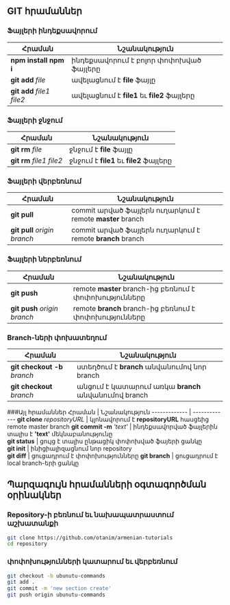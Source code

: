 ## GIT հրամաններ

### Ֆայլերի ինդեքսավորում
Հրաման  | Նշանակություն
------------- | -------------
| **npm install**  **npm i** | ինդեքսավորում է բոլոր փոփոխված ֆայլերը  |
| **git add** *file*  | ավելացնում է **file** ֆայլը  |
| **git add** *file1* *file2*  | ավելացնում է **file1** եւ **file2** ֆայլերը  |

### Ֆայլերի ջնջում
Հրաման  | Նշանակություն
------------- | -------------
**git rm** *file*  | ջնջում է **file** ֆայլը  
**git rm** *file1* *file2*  | ջնջում է **file1** եւ **file2** ֆայլերը

### Ֆայլերի վերբեռնում
Հրաման  | Նշանակություն
------------- | -------------
**git pull**  | commit արված ֆայլերն ուղարկում է remote **master** branch
**git pull** *origin* *branch*  | commit արված ֆայլերն ուղարկում է remote **branch** branch

### Ֆայլերի ներբեռնում
Հրաման  | Նշանակություն
------------- | -------------
**git push**  | remote **master** branch-ից բեռնում է փոփոխությունները  
**git push** *origin* *branch*  | remote **branch** branch-ից բեռնում է փոփոխությունները  

### Branch-ների փոխատեղում
Հրաման  | Նշանակություն
------------- | -------------
**git checkout -b** *branch*  | ստեղծում է **branch** անվանումով նոր branch  
**git checkout** *branch*  | անցում է կատարում առկա **branch** անվանումով branch  

###Այլ հրամաններ
Հրաման  | Նշանակություն
------------- | -------------
**git clone** *repositoryURL*  | կլոնավորում է **repositoryURL** հասցեից remote master branch
**git commit -m** *'text'*  | ինդեքսավորված ֆայլերին տալիս է **'text'** մեկնաբանությունը  
**git status**  | ցույց է տալիս ընթացիկ փոփոխված ֆայերի ցանկը  
**git init**  | ինիցիալիզացնում նոր repository  
**git diff**  | ցուցադրում է փոփոխությունները 
**git branch**  | ցուցադրում է local branch-երի ցանկը

## Պարզագույն հրամանների օգտագործման օրինակներ
### Repository-ի բեռնում եւ նախապատրաստում աշխատանքի
```bash
git clone https://github.com/otanim/armenian-tutorials
cd repository
```
### փոփոխությունների կատարում եւ վերբեռնում
```bash
git checkout -b ubunutu-commands
git add .
git commit -m 'new section create'  
git push origin ubunutu-commands  
```


